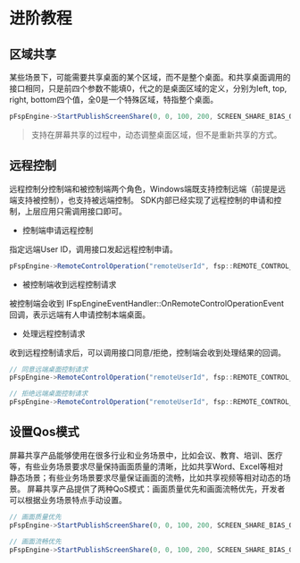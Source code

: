 # 进阶教程


## 区域共享

某些场景下，可能需要共享桌面的某个区域，而不是整个桌面。和共享桌面调用的接口相同，只是前四个参数不能填0，代之的是桌面区域的定义，分别为left, top, right, bottom四个值，全0是一个特殊区域，特指整个桌面。

```js
pFspEngine->StartPublishScreenShare(0, 0, 100, 200, SCREEN_SHARE_BIAS_QUALITY);
```

> 支持在屏幕共享的过程中，动态调整桌面区域，但不是重新共享的方式。


## 远程控制

远程控制分控制端和被控制端两个角色，Windows端既支持控制远端（前提是远端支持被控制），也支持被远端控制。
SDK内部已经实现了远程控制的申请和控制，上层应用只需调用接口即可。

+ 控制端申请远程控制

指定远端User ID，调用接口发起远程控制申请。

```js
pFspEngine->RemoteControlOperation("remoteUserId", fsp::REMOTE_CONTROL_REQUEST);
```

+ 被控制端收到远程控制请求

被控制端会收到 IFspEngineEventHandler::OnRemoteControlOperationEvent 回调，表示远端有人申请控制本端桌面。

+ 处理远程控制请求

收到远程控制请求后，可以调用接口同意/拒绝，控制端会收到处理结果的回调。

```js
// 同意远端桌面控制请求
pFspEngine->RemoteControlOperation("remoteUserId", fsp::REMOTE_CONTROL_ACCEPT);

// 拒绝远端桌面控制请求
pFspEngine->RemoteControlOperation("remoteUserId", fsp::REMOTE_CONTROL_REJECT);
```

## 设置Qos模式

屏幕共享产品能够使用在很多行业和业务场景中，比如会议、教育、培训、医疗等，有些业务场景要求尽量保持画面质量的清晰，比如共享Word、Excel等相对静态场景；有些业务场景要求尽量保证画面的流畅，比如共享视频等相对动态的场景。
屏幕共享产品提供了两种QoS模式：画面质量优先和画面流畅优先，开发者可以根据业务场景特点手动设置。

```js
// 画面质量优先
pFspEngine->StartPublishScreenShare(0, 0, 100, 200, SCREEN_SHARE_BIAS_QUALITY);

// 画面流畅优先
pFspEngine->StartPublishScreenShare(0, 0, 100, 200, SCREEN_SHARE_BIAS_QUALITY);
```